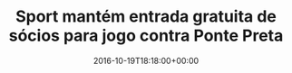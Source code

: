 ---
layout: post
title: "Sport mantém entrada gratuita de
sócios para jogo contra Ponte Preta"
date: 2016-10-19T18:18:00+00:00
external_link: "http://globoesporte.globo.com/pe/futebol/brasileirao-serie-a/noticia/2016/10/sport-mantem-entrada-gratuita-de-socios-para-jogo-contra-ponte-preta.html"
categories: news globo.com
---